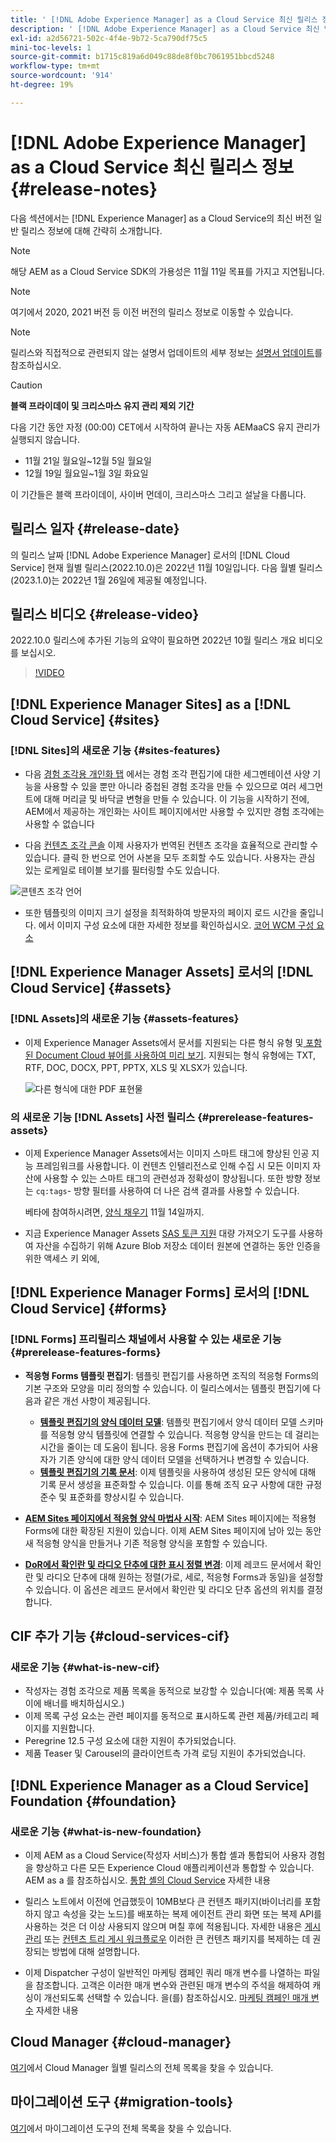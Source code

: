 ```yaml
---
title: ' [!DNL Adobe Experience Manager] as a Cloud Service 최신 릴리스 정보'
description: ' [!DNL Adobe Experience Manager] as a Cloud Service 최신 릴리스 정보'
exl-id: a2d56721-502c-4f4e-9b72-5ca790df75c5
mini-toc-levels: 1
source-git-commit: b1715c819a6d049c88de8f0bc7061951bbcd5248
workflow-type: tm+mt
source-wordcount: '914'
ht-degree: 19%

---
```



# [!DNL Adobe Experience Manager] as a Cloud Service 최신 릴리스 정보 {#release-notes}

다음 섹션에서는 [!DNL Experience Manager] as a Cloud Service의 최신 버전 일반 릴리스 정보에 대해 간략히 소개합니다.

>[!NOTE]
>
>해당 AEM as a Cloud Service SDK의 가용성은 11월 11일 목표를 가지고 지연됩니다.

>[!NOTE]
>
>여기에서 2020, 2021 버전 등 이전 버전의 릴리스 정보로 이동할 수 있습니다.

>[!NOTE]
>
>릴리스와 직접적으로 관련되지 않는 설명서 업데이트의 세부 정보는 [설명서 업데이트](https://experienceleague.adobe.com/docs/experience-manager-release-information/aem-release-updates/doc-updates/documentation-updates.html)를 참조하십시오.

>[!CAUTION]
>
>**블랙 프라이데이 및 크리스마스 유지 관리 제외 기간**
>
> 다음 기간 동안 자정 (00:00) CET에서 시작하여 끝나는 자동 AEMaaCS 유지 관리가 실행되지 않습니다.
>
>* 11월 21일 월요일~12월 5일 월요일
>* 12월 19일 월요일~1월 3일 화요일
>
> 이 기간들은 블랙 프라이데이, 사이버 먼데이, 크리스마스 그리고 설날을 다룹니다.

## 릴리스 일자 {#release-date}

의 릴리스 날짜 [!DNL Adobe Experience Manager] 로서의 [!DNL Cloud Service] 현재 월별 릴리스(2022.10.0)은 2022년 11월 10일입니다. 다음 월별 릴리스(2023.1.0)는 2022년 1월 26일에 제공될 예정입니다.

## 릴리스 비디오 {#release-video}

2022.10.0 릴리스에 추가된 기능의 요약이 필요하면 2022년 10월 릴리스 개요 비디오를 보십시오.

>[!VIDEO](https://video.tv.adobe.com/v/3409801/?quality=12)

## [!DNL Experience Manager Sites] as a [!DNL Cloud Service] {#sites}


### [!DNL Sites]의 새로운 기능 {#sites-features}

* 다음 [경험 조각용 개인화 탭](/help/sites-cloud/authoring/fundamentals/experience-fragments.md#personalization-experience-fragment) 에서는 경험 조각 편집기에 대한 세그멘테이션 사양 기능을 사용할 수 있을 뿐만 아니라 중첩된 경험 조각을 만들 수 있으므로 여러 세그먼트에 대해 머리글 및 바닥글 변형을 만들 수 있습니다. 이 기능을 시작하기 전에, AEM에서 제공하는 개인화는 사이트 페이지에서만 사용할 수 있지만 경험 조각에는 사용할 수 없습니다

* 다음 [컨텐츠 조각 콘솔](/help/sites-cloud/administering/content-fragments/content-fragments-console.md) 이제 사용자가 번역된 컨텐츠 조각을 효율적으로 관리할 수 있습니다. 클릭 한 번으로 언어 사본을 모두 조회할 수도 있습니다. 사용자는 관심 있는 로케일로 테이블 보기를 필터링할 수도 있습니다.

![콘텐츠 조각 언어](/help/release-notes/assets/cfconsole-languages.png)

* 또한 템플릿의 이미지 크기 설정을 최적화하여 방문자의 페이지 로드 시간을 줄입니다. 에서 이미지 구성 요소에 대한 자세한 정보를 확인하십시오. [코어 WCM 구성 요소](https://github.com/adobe/aem-core-wcm-components)

## [!DNL Experience Manager Assets] 로서의 [!DNL Cloud Service] {#assets}

### [!DNL Assets]의 새로운 기능 {#assets-features}

* 이제 Experience Manager Assets에서 문서를 지원되는 다른 형식 유형 및[ 포함된 Document Cloud 뷰어를 사용하여 미리 보기](/help/assets/manage-pdf-documents.md). 지원되는 형식 유형에는 TXT, RTF, DOC, DOCX, PPT, PPTX, XLS 및 XLSX가 있습니다.

   ![다른 형식에 대한 PDF 표현물](/help/release-notes/assets/multi-page-other-formats.png)


### 의 새로운 기능 [!DNL Assets] 사전 릴리스 {#prerelease-features-assets}

* 이제 Experience Manager Assets에서는 이미지 스마트 태그에 향상된 인공 지능 프레임워크를 사용합니다. 이 컨텐츠 인텔리전스로 인해 수집 시 모든 이미지 자산에 사용할 수 있는 스마트 태그의 관련성과 정확성이 향상됩니다. 또한 방향 정보는 `cq:tags`- 방향 필터를 사용하여 더 나은 검색 결과를 사용할 수 있습니다.

   베타에 참여하시려면, [양식 채우기](https://forms.office.com/pages/responsepage.aspx?id=Wht7-jR7h0OUrtLBeN7O4epXZrTVKKdJkUiHeolccf9UNEwyNEpHVEFaODdBNFZQSlFDREZQOVRRTy4u) 11월 14일까지.

* 지금 Experience Manager Assets [SAS 토큰 지원](/help/assets/add-assets.md#asset-bulk-ingestor) 대량 가져오기 도구를 사용하여 자산을 수집하기 위해 Azure Blob 저장소 데이터 원본에 연결하는 동안 인증을 위한 액세스 키 외에,

## [!DNL Experience Manager Forms] 로서의 [!DNL Cloud Service] {#forms}

### [!DNL Forms] 프리릴리스 채널에서 사용할 수 있는 새로운 기능 {#prerelease-features-forms}

* **적응형 Forms 템플릿 편집기**: 템플릿 편집기를 사용하면 조직의 적응형 Forms의 기본 구조와 모양을 미리 정의할 수 있습니다. 이 릴리스에서는 템플릿 편집기에 다음과 같은 개선 사항이 제공됩니다.
   * **[템플릿 편집기의 양식 데이터 모델](/help/forms/creating-adaptive-form.md#edit-form-model-properties-of-an-adaptive-form-edit-form-model)**: 템플릿 편집기에서 양식 데이터 모델 스키마를 적응형 양식 템플릿에 연결할 수 있습니다. 적응형 양식을 만드는 데 걸리는 시간을 줄이는 데 도움이 됩니다. 응용 Forms 편집기에 옵션이 추가되어 사용자가 기존 양식에 대한 양식 데이터 모델을 선택하거나 변경할 수 있습니다.
   * **[템플릿 편집기의 기록 문서](/help/forms/generate-document-of-record-for-non-xfa-based-adaptive-forms.md#document-of-record-support-in-adaptive-form-editor-dor-support-in-adaptiveform)**: 이제 템플릿을 사용하여 생성된 모든 양식에 대해 기록 문서 생성을 표준화할 수 있습니다. 이를 통해 조직 요구 사항에 대한 규정 준수 및 표준화를 향상시킬 수 있습니다.

* **[AEM Sites 페이지에서 적응형 양식 마법사 시작](/help/forms/embed-adaptive-form-aem-sites.md)**: AEM Sites 페이지에는 적용형 Forms에 대한 확장된 지원이 있습니다. 이제 AEM Sites 페이지에 남아 있는 동안 새 적응형 양식을 만들거나 기존 적응형 양식을 포함할 수 있습니다.
* **[DoR에서 확인란 및 라디오 단추에 대한 표시 정렬 변경](/help/forms/generate-document-of-record-for-non-xfa-based-adaptive-forms.md#customize-the-branding-information-in-document-of-record-customize-the-branding-information-in-document-of-record)**: 이제 레코드 문서에서 확인란 및 라디오 단추에 대해 원하는 정렬(가로, 세로, 적응형 Forms과 동일)을 설정할 수 있습니다. 이 옵션은 레코드 문서에서 확인란 및 라디오 단추 옵션의 위치를 결정합니다.

## CIF 추가 기능 {#cloud-services-cif}

### 새로운 기능 {#what-is-new-cif}

* 작성자는 경험 조각으로 제품 목록을 동적으로 보강할 수 있습니다(예: 제품 목록 사이에 배너를 배치하십시오.)
* 이제 목록 구성 요소는 관련 페이지를 동적으로 표시하도록 관련 제품/카테고리 페이지를 지원합니다.
* Peregrine 12.5 구성 요소에 대한 지원이 추가되었습니다.
* 제품 Teaser 및 Carousel의 클라이언트측 가격 로딩 지원이 추가되었습니다.

## [!DNL Experience Manager as a Cloud Service] Foundation {#foundation}

### 새로운 기능 {#what-is-new-foundation}

* 이제 AEM as a Cloud Service(작성자 서비스)가 통합 셸과 통합되어 사용자 경험을 향상하고 다른 모든 Experience Cloud 애플리케이션과 통합할 수 있습니다. AEM as a 를 참조하십시오. [통합 셸의 Cloud Service](/help/overview/aem-cloud-service-on-unified-shell.md) 자세한 내용

* 릴리스 노트에서 이전에 언급했듯이 10MB보다 큰 컨텐츠 패키지(바이너리를 포함하지 않고 속성을 갖는 노드)를 배포하는 복제 에이전트 관리 화면 또는 복제 API를 사용하는 것은 더 이상 사용되지 않으며 며칠 후에 적용됩니다. 자세한 내용은 [게시 관리](/help/operations/replication.md#manage-publication) 또는 [컨텐츠 트리 게시 워크플로우](/help/operations/replication.md#publish-content-tree-workflow) 이러한 큰 컨텐츠 패키지를 복제하는 데 권장되는 방법에 대해 설명합니다.

* 이제 Dispatcher 구성이 일반적인 마케팅 캠페인 쿼리 매개 변수를 나열하는 파일을 참조합니다. 고객은 이러한 매개 변수와 관련된 매개 변수의 주석을 해제하여 캐싱이 개선되도록 선택할 수 있습니다. 을(를) 참조하십시오. [마케팅 캠페인 매개 변수](/help/implementing/dispatcher/caching.md#marketing-parameters) 자세한 내용

## Cloud Manager {#cloud-manager}

[여기](/help/implementing/cloud-manager/release-notes-cloud-manager/release-notes-cm-current.md)에서 Cloud Manager 월별 릴리스의 전체 목록을 찾을 수 있습니다.

## 마이그레이션 도구 {#migration-tools}

[여기](/help/journey-migration/release-notes/release-notes-migration-tools-current.md)에서 마이그레이션 도구의 전체 목록을 찾을 수 있습니다.
